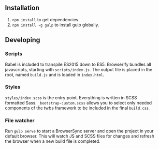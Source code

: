 ## Installation

1. `npm install` to get dependencies.
1. `npm install -g gulp` to install gulp globally.

## Developing

### Scripts

Babel is included to transpile ES2015 down to ES5. Browserify bundles all javascripts, starting with `scripts/index.js`. The output file is placed in the root, named `build.js` and is loaded in `index.html`.

### Styles

`styles/index.scss` is the entry point. Everything is written in SCSS formatted Sass. `_bootstrap-custom.scss` allows you to select only needed components of the twbs framework to be included in the final `build.css`.

### File watcher

Run `gulp serve` to start a BrowserSync server and open the project in your default browser. This will watch JS and SCSS files for changes and refresh the browser when a new build file is completed.